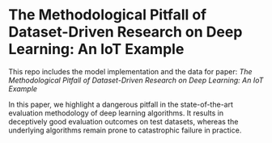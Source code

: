 # The Methodological Pitfall of Dataset-Driven Research on Deep Learning: An IoT Example

This repo includes the model implementation and the data for paper: *The Methodological Pitfall of Dataset-Driven Research on Deep Learning: An IoT Example* 

In this paper, we highlight a dangerous pitfall in the state-of-the-art evaluation methodology of deep learning algorithms. It results in deceptively good evaluation outcomes on test datasets, whereas the underlying algorithms remain prone to catastrophic failure in practice.


